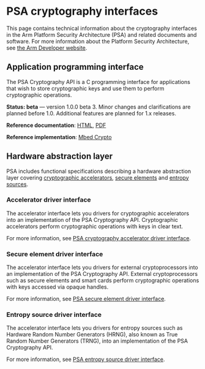 # PSA cryptography interfaces

This page contains technical information about the cryptography interfaces in the Arm Platform Security Architecture (PSA) and related documents and software.
For more information about the Platform Security Architecture, see [the Arm Developer website](https://developer.arm.com/architectures/security-architectures/platform-security-architecture).

## Application programming interface

The PSA Cryptography API is a C programming interface for applications that wish to store cryptographic keys and use them to perform cryptographic operations.

**Status: beta** — version 1.0.0 beta 3. Minor changes and clarifications are planned before 1.0. Additional features are planned for 1.x releases.

**Reference documentation**:
[HTML](../html/index.html),
[PDF](../PSA_Cryptography_API_Specification.pdf)

**Reference implementation**: [Mbed Crypto](https://github.com/ARMmbed/mbed-crypto)

## Hardware abstraction layer

PSA includes functional specifications describing a hardware abstraction layer covering [cryptographic accelerators](accel/), [secure elements](se/) and [entropy sources](entropy/).

### Accelerator driver interface

The accelerator interface lets you drivers for cryptographic accelerators into an implementation of the PSA Cryptography API. Cryptographic accelerators perform cryptographic operations with keys in clear text.

For more information, see [PSA cryptography accelerator driver interface](accel/).

### Secure element driver interface

The accelerator interface lets you drivers for external cryptoprocessors into an implementation of the PSA Cryptography API. External cryptoprocessors such as secure elements and smart cards perform cryptographic operations with keys accessed via opaque handles.

For more information, see [PSA secure element driver interface](se/).

### Entropy source driver interface

The accelerator interface lets you drivers for entropy sources such as Hardware Random Number Generators (HRNG), also known as True Random Number Generators (TRNG), into an implementation of the PSA Cryptography API.

For more information, see [PSA entropy source driver interface](entropy/).
